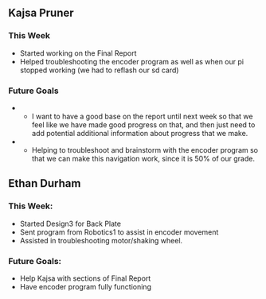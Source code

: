 ## Kajsa Pruner
### This Week
- Started working on the Final Report
- Helped troubleshooting the encoder program as well as when our pi stopped working (we had to reflash our sd card)
### Future Goals
- - I want to have a good base on the report until next week so that we feel like we have made good progress on that, and then just need to add potential additional information about progress that we make.
- - Helping to troubleshoot and brainstorm with the encoder program so that we can make this navigation work, since it is 50% of our grade.

## Ethan Durham
### This Week:
- Started Design3 for Back Plate
- Sent program from Robotics1 to assist in encoder movement
- Assisted in troubleshooting motor/shaking wheel.
### Future Goals:
- Help Kajsa with sections of Final Report
- Have encoder program fully functioning
